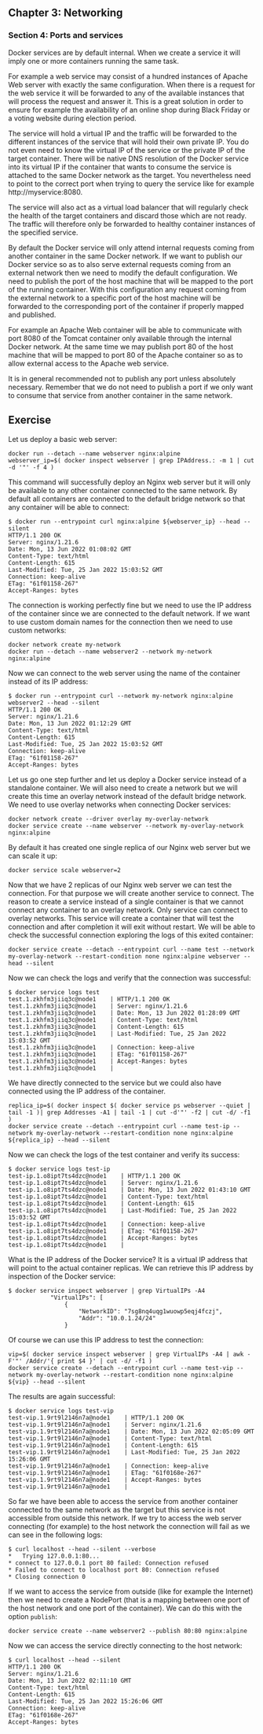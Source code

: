 ## Chapter 3: Networking

### Section 4: Ports and services

Docker services are by default internal.
When we create a service it will imply one or more containers running the same task.

For example a web service may consist of a hundred instances of Apache Web server with exactly the same configuration.
When there is a request for the web service it will be forwarded to any of the available instances that will process the request and answer it.
This is a great solution in order to ensure for example the availability of an online shop during Black Friday or a voting website during election period.

The service will hold a virtual IP and the traffic will be forwarded to the different instances of the service that will hold their own private IP.
You do not even need to know the virtual IP of the service or the private IP of the target container.
There will be native DNS resolution of the Docker service into its virtual IP if the container that wants to consume the service is attached to the same Docker network as the target.
You nevertheless need to point to the correct port when trying to query the service like for example http://myservice:8080.

The service will also act as a virtual load balancer that will regularly check the health of the target containers and discard those which are not ready.
The traffic will therefore only be forwarded to healthy container instances of the specified service.

By default the Docker service will only attend internal requests coming from another container in the same Docker network.
If we want to publish our Docker service so as to also serve external requests coming from an external network then we need to modify the default configuration.
We need to publish the port of the host machine that will be mapped to the port of the running container.
With this configuration any request coming from the external network to a specific port of the host machine will be forwarded to the corresponding port of the container if properly mapped and published.

For example an Apache Web container will be able to communicate with port 8080 of the Tomcat container only available through the internal Docker network.
At the same time we may publish port 80 of the host machine that will be mapped to port 80 of the Apache container so as to allow external access to the Apache web service.

It is in general recommended not to publish any port unless absolutely necessary.
Remember that we do not need to publish a port if we only want to consume that service from another container in the same network.

## Exercise

Let us deploy a basic web server:
```
docker run --detach --name webserver nginx:alpine
webserver_ip=$( docker inspect webserver | grep IPAddress.: -m 1 | cut -d '"' -f 4 )
```
This command will successfully deploy an Nginx web server but it will only be available to any other container connected to the same network.
By default all containers are connected to the default bridge network so that any container will be able to connect:
```
$ docker run --entrypoint curl nginx:alpine ${webserver_ip} --head --silent
HTTP/1.1 200 OK
Server: nginx/1.21.6
Date: Mon, 13 Jun 2022 01:08:02 GMT
Content-Type: text/html
Content-Length: 615
Last-Modified: Tue, 25 Jan 2022 15:03:52 GMT
Connection: keep-alive
ETag: "61f01158-267"
Accept-Ranges: bytes
```
The connection is working perfectly fine but we need to use the IP address of the container since we are connected to the default network.
If we want to use custom domain names for the connection then we need to use custom networks:
```
docker network create my-network
docker run --detach --name webserver2 --network my-network nginx:alpine
```
Now we can connect to the web server using the name of the container instead of its IP address:
```
$ docker run --entrypoint curl --network my-network nginx:alpine webserver2 --head --silent                                      
HTTP/1.1 200 OK
Server: nginx/1.21.6
Date: Mon, 13 Jun 2022 01:12:29 GMT
Content-Type: text/html
Content-Length: 615
Last-Modified: Tue, 25 Jan 2022 15:03:52 GMT
Connection: keep-alive
ETag: "61f01158-267"
Accept-Ranges: bytes
```
Let us go one step further and let us deploy a Docker service instead of a standalone container.
We will also need to create a network but we will create this time an overlay network instead of the default bridge network.
We need to use overlay networks when connecting Docker services:
```
docker network create --driver overlay my-overlay-network
docker service create --name webserver --network my-overlay-network nginx:alpine
```
By default it has created one single replica of our Nginx web server but we can scale it up:
```
docker service scale webserver=2
```
Now that we have 2 replicas of our Nginx web server we can test the connection.
For that purpose we will create another service to connect.
The reason to create a service instead of a single container is that we cannot connect any container to an overlay network.
Only service can connect to overlay networks.
This service will create a container that will test the connection and after completion it will exit without restart.
We will be able to check the successful connection exploring the logs of this exited container:
```
docker service create --detach --entrypoint curl --name test --network my-overlay-network --restart-condition none nginx:alpine webserver --head --silent
```
Now we can check the logs and verify that the connection was successful:
```
$ docker service logs test
test.1.zkhfm3jiiq3c@node1    | HTTP/1.1 200 OK
test.1.zkhfm3jiiq3c@node1    | Server: nginx/1.21.6
test.1.zkhfm3jiiq3c@node1    | Date: Mon, 13 Jun 2022 01:28:09 GMT
test.1.zkhfm3jiiq3c@node1    | Content-Type: text/html
test.1.zkhfm3jiiq3c@node1    | Content-Length: 615
test.1.zkhfm3jiiq3c@node1    | Last-Modified: Tue, 25 Jan 2022 15:03:52 GMT
test.1.zkhfm3jiiq3c@node1    | Connection: keep-alive
test.1.zkhfm3jiiq3c@node1    | ETag: "61f01158-267"
test.1.zkhfm3jiiq3c@node1    | Accept-Ranges: bytes
test.1.zkhfm3jiiq3c@node1    | 
```
We have directly connected to the service but we could also have connected using the IP address of the container.
```
replica_ip=$( docker inspect $( docker service ps webserver --quiet | tail -1 )| grep Addresses -A1 | tail -1 | cut -d'"' -f2 | cut -d/ -f1 )
docker service create --detach --entrypoint curl --name test-ip --network my-overlay-network --restart-condition none nginx:alpine ${replica_ip} --head --silent
```
Now we can check the logs of the test container and verify its success:
```
$ docker service logs test-ip
test-ip.1.o8ipt7ts4dzc@node1    | HTTP/1.1 200 OK
test-ip.1.o8ipt7ts4dzc@node1    | Server: nginx/1.21.6
test-ip.1.o8ipt7ts4dzc@node1    | Date: Mon, 13 Jun 2022 01:43:10 GMT
test-ip.1.o8ipt7ts4dzc@node1    | Content-Type: text/html
test-ip.1.o8ipt7ts4dzc@node1    | Content-Length: 615
test-ip.1.o8ipt7ts4dzc@node1    | Last-Modified: Tue, 25 Jan 2022 15:03:52 GMT
test-ip.1.o8ipt7ts4dzc@node1    | Connection: keep-alive
test-ip.1.o8ipt7ts4dzc@node1    | ETag: "61f01158-267"
test-ip.1.o8ipt7ts4dzc@node1    | Accept-Ranges: bytes
test-ip.1.o8ipt7ts4dzc@node1    | 
```
What is the IP address of the Docker service?
It is a virtual IP address that will point to the actual container replicas.
We can retrieve this IP address by inspection of the Docker service:
```
$ docker service inspect webserver | grep VirtualIPs -A4
            "VirtualIPs": [
                {
                    "NetworkID": "7sg8nq4uqg1wuowp5eqj4fczj",
                    "Addr": "10.0.1.24/24"
                }
```
Of course we can use this IP address to test the connection:
```
vip=$( docker service inspect webserver | grep VirtualIPs -A4 | awk -F'"' /Addr/'{ print $4 }' | cut -d/ -f1 )
docker service create --detach --entrypoint curl --name test-vip --network my-overlay-network --restart-condition none nginx:alpine ${vip} --head --silent
```
The results are again successful:
```
$ docker service logs test-vip
test-vip.1.9rt9l2146n7a@node1    | HTTP/1.1 200 OK
test-vip.1.9rt9l2146n7a@node1    | Server: nginx/1.21.6
test-vip.1.9rt9l2146n7a@node1    | Date: Mon, 13 Jun 2022 02:05:09 GMT
test-vip.1.9rt9l2146n7a@node1    | Content-Type: text/html
test-vip.1.9rt9l2146n7a@node1    | Content-Length: 615
test-vip.1.9rt9l2146n7a@node1    | Last-Modified: Tue, 25 Jan 2022 15:26:06 GMT
test-vip.1.9rt9l2146n7a@node1    | Connection: keep-alive
test-vip.1.9rt9l2146n7a@node1    | ETag: "61f0168e-267"
test-vip.1.9rt9l2146n7a@node1    | Accept-Ranges: bytes
test-vip.1.9rt9l2146n7a@node1    | 
```
So far we have been able to access the service from another container connected to the same network as the target but this service is not accessible from outside this network.
If we try to access the web server connecting (for example) to the host network the connection will fail as we can see in the following logs:
```
$ curl localhost --head --silent --verbose
*   Trying 127.0.0.1:80...
* connect to 127.0.0.1 port 80 failed: Connection refused
* Failed to connect to localhost port 80: Connection refused
* Closing connection 0
```
If we want to access the service from outside (like for example the Internet) then we need to create a NodePort (that is a mapping between one port of the host network and one port of the container).
We can do this with the option `publish`:
```
docker service create --name webserver2 --publish 80:80 nginx:alpine
```
Now we can access the service directly connecting to the host network:
```
$ curl localhost --head --silent
HTTP/1.1 200 OK
Server: nginx/1.21.6
Date: Mon, 13 Jun 2022 02:11:10 GMT
Content-Type: text/html
Content-Length: 615
Last-Modified: Tue, 25 Jan 2022 15:26:06 GMT
Connection: keep-alive
ETag: "61f0168e-267"
Accept-Ranges: bytes
```
